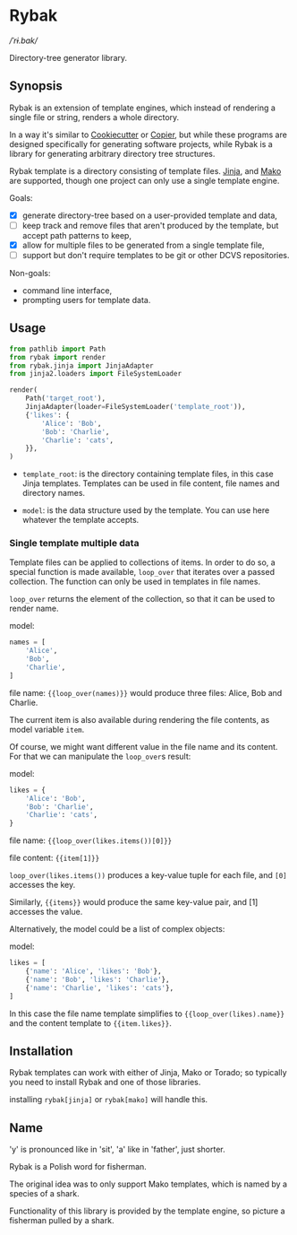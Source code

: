 # Rybak
_/ˈrɨ.bak/_

Directory-tree generator library.

## Synopsis

Rybak is an extension of template engines, which instead of rendering a single file or string, renders a whole directory.

In a way it's similar to [Cookiecutter](https://pypi.org/project/cookiecutter/) or [Copier](https://pypi.org/project/copier/), but while these programs are designed specifically for generating
software projects, while Rybak is a library for generating arbitrary directory tree structures.

Rybak template is a directory consisting of template files.
[Jinja](https://pypi.org/project/jinja2/),
and [Mako](https://pypi.org/project/mako/)
are supported, though one project can only use a single template engine.

Goals:

- [x] generate directory-tree based on a user-provided template and data,
- [ ] keep track and remove files that aren't produced by the template, but accept path patterns to keep,
- [x] allow for multiple files to be generated from a single template file,
- [ ] support but don't require templates to be git or other DCVS repositories.

Non-goals:

- command line interface,
- prompting users for template data.

## Usage

```python
from pathlib import Path
from rybak import render
from rybak.jinja import JinjaAdapter
from jinja2.loaders import FileSystemLoader

render(
    Path('target_root'),
    JinjaAdapter(loader=FileSystemLoader('template_root')),
    {'likes': {
        'Alice': 'Bob',
        'Bob': 'Charlie',
        'Charlie': 'cats',
    }},
)
```

- `template_root`:
  is the directory containing template files, in this case Jinja templates. Templates can be used in file content, file names and directory names.

- `model`:
  is the data structure used by the template. You can use here whatever the template accepts.

### Single template multiple data

Template files can be applied to collections of items.
In order to do so, a special function is made available, `loop_over` that iterates over a passed collection. The function can only be used in templates in file names.

`loop_over` returns the element of the collection, so that it can be used to render name.

model:

```python
names = [
    'Alice',
    'Bob',
    'Charlie',
]
```

file name:
`{{loop_over(names)}}`
would produce three files: Alice, Bob and Charlie.

The current item is also available during rendering the file contents, as model variable `item`.

Of course, we might want different value in the file name and its content. For that we can manipulate the `loop_over`s result:

model:

```python
likes = {
    'Alice': 'Bob',
    'Bob': 'Charlie',
    'Charlie': 'cats',
}
```

file name: `{{loop_over(likes.items())[0]}}`

file content: `{{item[1]}}`

`loop_over(likes.items())` produces a key-value tuple for each file, and `[0]` accesses the key.

Similarly, `{{items}}` would produce the same key-value pair, and [1] accesses the value.

Alternatively, the model could be a list of complex objects:

model:

```python
likes = [
    {'name': 'Alice', 'likes': 'Bob'},
    {'name': 'Bob', 'likes': 'Charlie'},
    {'name': 'Charlie', 'likes': 'cats'},
]
```

In this case the file name template simplifies to `{{loop_over(likes).name}}` and the content template to `{{item.likes}}`.

## Installation

Rybak templates can work with either of Jinja, Mako or Torado; so typically you need to install Rybak and one of those libraries.

installing `rybak[jinja]` or `rybak[mako]` will handle this.

## Name

'y' is pronounced like in 'sit',
'a' like in 'father', just shorter.

Rybak is a Polish word for fisherman.

The original idea was to only support Mako templates, which is named by a species of a shark.

Functionality of this library is provided by the template engine, so picture a fisherman pulled by a shark.
